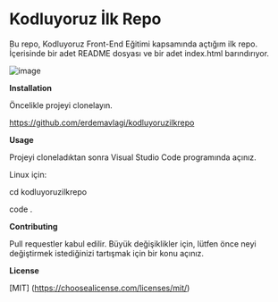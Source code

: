 # Kodluyoruz İlk Repo

Bu repo, Kodluyoruz Front-End Eğitimi kapsamında açtığım ilk repo. İçerisinde bir adet README dosyası ve bir adet index.html barındırıyor.

![image](https://github.com/erdemavlagi/kodluyoruzilkrepo/assets/114666652/4a988d23-c199-40a0-8c91-38119dbead1f)



**Installation**

Öncelikle projeyi clonelayın. 

https://github.com/erdemavlagi/kodluyoruzilkrepo

**Usage**

Projeyi cloneladıktan sonra Visual Studio Code programında açınız.

Linux için:

cd kodluyoruzilkrepo

code .

**Contributing**

Pull requestler kabul edilir. Büyük değişiklikler için, lütfen önce neyi değiştirmek istediğinizi tartışmak için bir konu açınız.

**License**

[MIT] (https://choosealicense.com/licenses/mit/)
